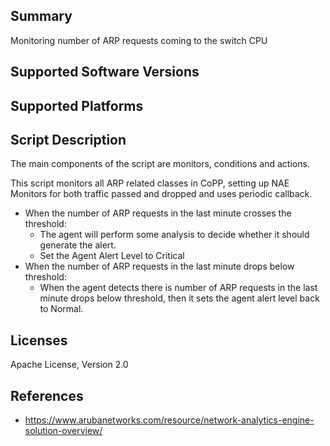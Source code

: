 ## Summary

Monitoring number of ARP requests coming to the switch CPU

## Supported Software Versions


## Supported Platforms


## Script Description

The main components of the script are monitors, conditions and actions.

This script monitors all ARP related classes in CoPP, setting up NAE Monitors for both traffic passed and dropped and uses periodic callback.

- When the number of ARP requests in the last minute crosses the threshold:
    - The agent will perform some analysis to decide whether it should generate the alert. 
    - Set the Agent Alert Level to Critical
- When the number of ARP requests in the last minute drops below threshold:
    - When the agent detects there is number of ARP requests in the last minute drops below threshold, then it sets the agent alert level back to Normal.

## Licenses

Apache License, Version 2.0

## References

- https://www.arubanetworks.com/resource/network-analytics-engine-solution-overview/

